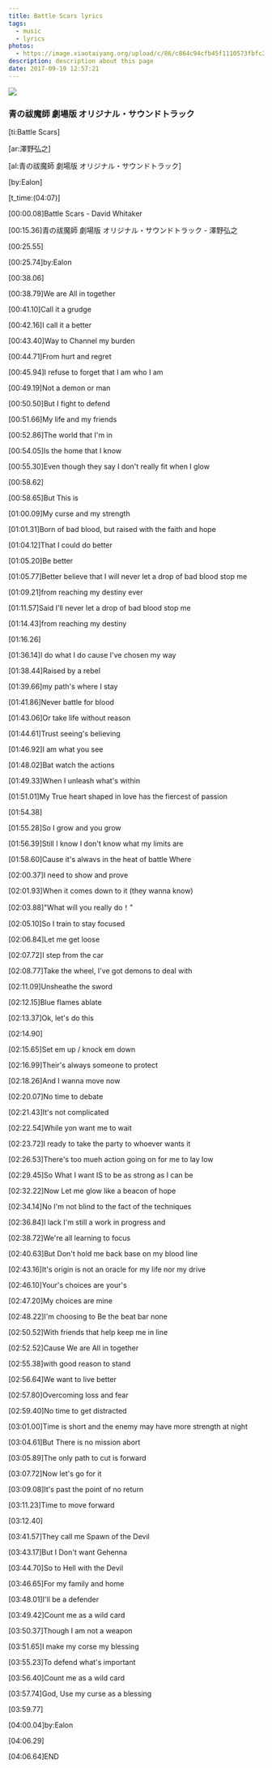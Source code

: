 ```yaml
---
title: Battle Scars lyrics
tags:
  - music
  - lyrics
photos:
  - https://image.xiaotaiyang.org/upload/c/86/c864c94cfb45f1110573fbfc2e42883d.jpg
description: description about this page
date: 2017-09-19 12:57:21
---
```

![](https://image.xiaotaiyang.org/upload/c/86/c864c94cfb45f1110573fbfc2e42883d.jpg)

### 青の祓魔師 劇場版 オリジナル・サウンドトラック

[ti:Battle Scars]

[ar:澤野弘之]

[al:青の祓魔師 劇場版 オリジナル・サウンドトラック]

[by:Ealon]

[t_time:(04:07)]

[00:00.08]Battle Scars - David Whitaker

[00:15.36]青の祓魔師 劇場版 オリジナル・サウンドトラック - 澤野弘之

[00:25.55]

[00:25.74]by:Ealon

[00:38.06]

[00:38.79]We are All in together

[00:41.10]Call it a grudge

[00:42.16]I call it a better

[00:43.40]Way to Channel my burden

[00:44.71]From hurt and regret

[00:45.94]I refuse to forget that I am who I am

[00:49.19]Not a demon or man

[00:50.50]But I fight to defend

[00:51.66]My life and my friends

[00:52.86]The world that I'm in

[00:54.05]Is the home that I know

[00:55.30]Even though they say I don't really fit when I glow

[00:58.62]

[00:58.65]But This is

[01:00.09]My curse and my strength

[01:01.31]Born of bad blood, but raised with the faith and hope

[01:04.12]That I could do better

[01:05.20]Be better

[01:05.77]Better believe that I will never let a drop of bad blood stop me

[01:09.21]from reaching my destiny ever

[01:11.57]Said I'll never let a drop of bad blood stop me

[01:14.43]from reaching my destiny

[01:16.26]

[01:36.14]I do what I do cause I've chosen my way

[01:38.44]Raised by a rebel

[01:39.66]my path's where I stay

[01:41.86]Never battle for blood

[01:43.06]Or take life without reason

[01:44.61]Trust seeing's believing

[01:46.92]I am what you see

[01:48.02]Bat watch the actions

[01:49.33]When I unleash what's within

[01:51.01]My True heart shaped in love has the fiercest of passion

[01:54.38]

[01:55.28]So I grow and you grow

[01:56.39]Still I know I don't know what my limits are

[01:58.60]Cause it's alwavs in the heat of battle Where

[02:00.37]I need to show and prove

[02:01.93]When it comes down to it (they wanna know)

[02:03.88]"What will you really do！"

[02:05.10]So I train to stay focused

[02:06.84]Let me get loose

[02:07.72]I step from the car

[02:08.77]Take the wheel, I've got demons to deal with

[02:11.09]Unsheathe the sword

[02:12.15]Blue flames ablate

[02:13.37]Ok, let's do this

[02:14.90]

[02:15.65]Set em up / knock em down

[02:16.99]Their's always someone to protect

[02:18.26]And I wanna move now

[02:20.07]No time to debate

[02:21.43]It's not complicated

[02:22.54]While yon want me to wait

[02:23.72]I ready to take the party to whoever wants it

[02:26.53]There's too mueh action going on for me to lay low

[02:29.45]So What I want IS to be as strong as I can be

[02:32.22]Now Let me glow like a beacon of hope

[02:34.14]No I'm not blind to the fact of the techniques

[02:36.84]I lack I'm still a work in progress and

[02:38.72]We're all learning to focus

[02:40.63]But Don't hold me back base on my blood line

[02:43.16]It's origin is not an oracle for my life nor my drive

[02:46.10]Your's choices are your's

[02:47.20]My choices are mine

[02:48.22]I'm choosing to Be the beat bar none

[02:50.52]With friends that help keep me in line

[02:52.52]Cause We are All in together

[02:55.38]with good reason to stand

[02:56.64]We want to live better

[02:57.80]Overcoming loss and fear

[02:59.40]No time to get distracted

[03:01.00]Time is short and the enemy may have more strength at night

[03:04.61]But There is no mission abort

[03:05.89]The only path to cut is forward

[03:07.72]Now let's go for it

[03:09.08]It's past the point of no return

[03:11.23]Time to move forward

[03:12.40]

[03:41.57]They call me Spawn of the Devil

[03:43.17]But I Don't want Gehenna

[03:44.70]So to Hell with the Devil

[03:46.65]For my family and home

[03:48.01]I'll be a defender

[03:49.42]Count me as a wild card

[03:50.37]Though I am not a weapon

[03:51.65]I make my corse my blessing

[03:55.23]To defend what's important

[03:56.40]Count me as a wild card

[03:57.74]God, Use my curse as a blessing

[03:59.77]

[04:00.04]by:Ealon

[04:06.29]

[04:06.64]END